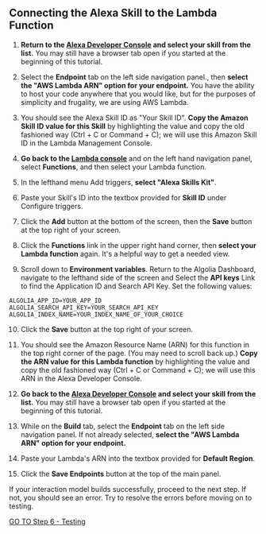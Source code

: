 ## Connecting the Alexa Skill to the Lambda Function

1.  **Return to the [Alexa Developer Console](https://developer.amazon.com/alexa/console/ask) and select your skill from the list.** You may still have a browser tab open if you started at the beginning of this tutorial.

2.  Select the **Endpoint** tab on the left side navigation panel., then **select the "AWS Lambda ARN" option for your endpoint.** You have the ability to host your code anywhere that you would like, but for the purposes of simplicity and frugality, we are using AWS Lambda.

3.  You should see the Alexa Skill ID as "Your Skill ID". **Copy the Amazon Skill ID value for this Skill** by highlighting the value and copy the old fashioned way (Ctrl + C or Command + C); we will use this Amazon Skill ID in the Lambda Management Console.

4.  **Go back to the [Lambda console](https://console.aws.amazon.com/lambda/home)** and on the left hand navigation panel, select **Functions**, and then select your Lambda function.

5.  In the lefthand menu Add triggers, **select "Alexa Skills Kit"**.

6.  Paste your Skill's ID into the textbox provided for **Skill ID** under Configure triggers.

7.  Click the **Add** button at the bottom of the screen, then the **Save** button at the top right of your screen.

8. Click the **Functions** link in the upper right hand corner, then **select your Lambda function** again. It's a helpful way to get a needed view.

9. Scroll down to **Environment variables**. Return to the Algolia Dashboard, navigate to the lefthand side of the screen and Select the **API keys** Link to find the Application ID and Search API Key. Set the following values:
```
ALGOLIA_APP_ID=YOUR_APP_ID
ALGOLIA_SEARCH_API_KEY=YOUR_SEARCH_API_KEY
ALGOLIA_INDEX_NAME=YOUR_INDEX_NAME_OF_YOUR_CHOICE
``` 

10. Click the **Save** button at the top right of your screen.

11.  You should see the Amazon Resource Name (ARN) for this function in the top right corner of the page.  (You may need to scroll back up.) **Copy the ARN value for this Lambda function** by highlighting the value and copy the old fashioned way (Ctrl + C or Command + C); we will use this ARN in the Alexa Developer Console.

12.  **Go back to the [Alexa Developer Console](https://developer.amazon.com/alexa/console/ask) and select your skill from the list.** You may still have a browser tab open if you started at the beginning of this tutorial.

13.  While on the **Build** tab, select the **Endpoint** tab on the left side navigation panel. If not already selected, **select the "AWS Lambda ARN" option for your endpoint.**

14.  Paste your Lambda's ARN into the textbox provided for **Default Region**.

15. Click the **Save Endpoints** button at the top of the main panel.

If your interaction model builds successfully, proceed to the next step. If not, you should see an error. Try to resolve the errors before moving on to testing.

[GO TO Step 6 - Testing](./alexa-test.md)
